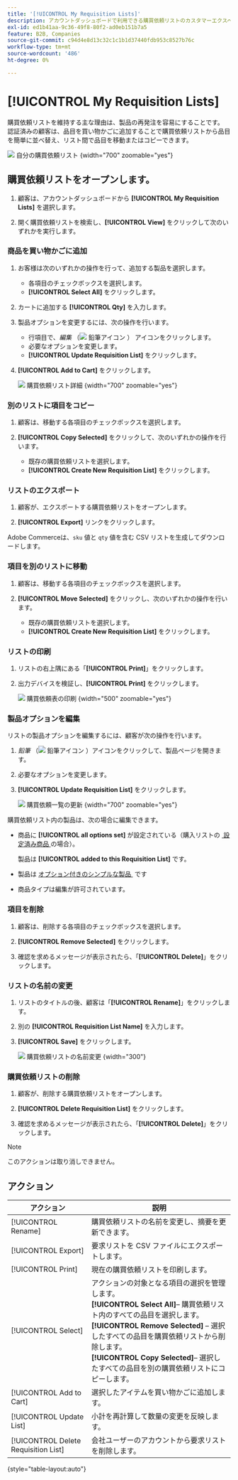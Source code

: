 ```yaml
---
title: '[!UICONTROL My Requisition Lists]'
description: アカウントダッシュボードで利用できる購買依頼リストのカスタマーエクスペリエンスについて説明します。
exl-id: ed1b41aa-9c36-49f8-80f2-ad0eb151b7a5
feature: B2B, Companies
source-git-commit: c94d4e8d13c32c1c1b1d37440fdb953c8527b76c
workflow-type: tm+mt
source-wordcount: '486'
ht-degree: 0%

---
```


# [!UICONTROL My Requisition Lists]

購買依頼リストを維持する主な理由は、製品の再発注を容易にすることです。 認証済みの顧客は、品目を買い物かごに追加することで購買依頼リストから品目を簡単に並べ替え、リスト間で品目を移動またはコピーできます。

![&#x200B; 自分の購買依頼リスト &#x200B;](./assets/account-dashboard-my-requisition-lists.png){width="700" zoomable="yes"}

## 購買依頼リストをオープンします。

1. 顧客は、アカウントダッシュボードから **[!UICONTROL My Requisition Lists]** を選択します。

1. 開く購買依頼リストを検索し、**[!UICONTROL View]** をクリックして次のいずれかを実行します。

### 商品を買い物かごに追加

1. お客様は次のいずれかの操作を行って、追加する製品を選択します。

   - 各項目のチェックボックスを選択します。
   - **[!UICONTROL Select All]** をクリックします。

1. カートに追加する **[!UICONTROL Qty]** を入力します。

1. 製品オプションを変更するには、次の操作を行います。

   - 行項目で、_編集_ （![&#x200B; 鉛筆アイコン &#x200B;](../assets/icon-edit-pencil.png)） アイコンをクリックします。
   - 必要なオプションを変更します。
   - **[!UICONTROL Update Requisition List]** をクリックします。

1. **[!UICONTROL Add to Cart]** をクリックします。

   ![&#x200B; 購買依頼リスト詳細 &#x200B;](./assets/requisition-list-view.png){width="700" zoomable="yes"}

### 別のリストに項目をコピー

1. 顧客は、移動する各項目のチェックボックスを選択します。

1. **[!UICONTROL Copy Selected]** をクリックして、次のいずれかの操作を行います。

   - 既存の購買依頼リストを選択します。
   - **[!UICONTROL Create New Requisition List]** をクリックします。

### リストのエクスポート

1. 顧客が、エクスポートする購買依頼リストをオープンします。

1. **[!UICONTROL Export]** リンクをクリックします。

Adobe Commerceは、`sku` 値と `qty` 値を含む CSV リストを生成してダウンロードします。

### 項目を別のリストに移動

1. 顧客は、移動する各項目のチェックボックスを選択します。

1. **[!UICONTROL Move Selected]** をクリックし、次のいずれかの操作を行います。

   - 既存の購買依頼リストを選択します。
   - **[!UICONTROL Create New Requisition List]** をクリックします。

### リストの印刷

1. リストの右上隅にある「**[!UICONTROL Print]**」をクリックします。

1. 出力デバイスを検証し、**[!UICONTROL Print]** をクリックします。

   ![&#x200B; 購買依頼表の印刷 &#x200B;](./assets/requisition-list-print.png){width="500" zoomable="yes"}

### 製品オプションを編集

リストの製品オプションを編集するには、顧客が次の操作を行います。

1. _鉛筆_ （![&#x200B; 鉛筆アイコン &#x200B;](../assets/icon-edit-pencil.png)）アイコンをクリックして、製品ページを開きます。

1. 必要なオプションを変更します。

1. **[!UICONTROL Update Requisition List]** をクリックします。

   ![&#x200B; 購買依頼一覧の更新 &#x200B;](./assets/requisition-list-update.png){width="700" zoomable="yes"}

購買依頼リスト内の製品は、次の場合に編集できます。

- 商品に **[!UICONTROL all options set]** が設定されている（購入リストの [&#x200B; 設定済み商品 &#x200B;](../catalog/product-create-configurable.md) の場合）。

  製品は **[!UICONTROL added to this Requisition List]** です。

- 製品は [&#x200B; オプション付きのシンプルな製品 &#x200B;](../catalog/settings-advanced-custom-options.md) です

- 商品タイプは編集が許可されています。

### 項目を削除

1. 顧客は、削除する各項目のチェックボックスを選択します。

1. **[!UICONTROL Remove Selected]** をクリックします。

1. 確認を求めるメッセージが表示されたら、「**[!UICONTROL Delete]**」をクリックします。

### リストの名前の変更

1. リストのタイトルの後、顧客は「**[!UICONTROL Rename]**」をクリックします。

1. 別の **[!UICONTROL Requisition List Name]** を入力します。

1. **[!UICONTROL Save]** をクリックします。

   ![&#x200B; 購買依頼リストの名前変更 &#x200B;](./assets/requisition-list-rename.png){width="300"}


### 購買依頼リストの削除

1. 顧客が、削除する購買依頼リストをオープンします。

1. **[!UICONTROL Delete Requisition List]** をクリックします。

1. 確認を求めるメッセージが表示されたら、「**[!UICONTROL Delete]**」をクリックします。

>[!NOTE]
>
>このアクションは取り消しできません。

## アクション

| アクション | 説明 |
|--- |--- |
| [!UICONTROL Rename] | 購買依頼リストの名前を変更し、摘要を更新できます。 |
| [!UICONTROL Export] | 要求リストを CSV ファイルにエクスポートします。 |
| [!UICONTROL Print] | 現在の購買依頼リストを印刷します。 |
| [!UICONTROL Select] | アクションの対象となる項目の選択を管理します。 <br/>**[!UICONTROL Select All]**– 購買依頼リスト内のすべての品目を選択します。<br/>**[!UICONTROL Remove Selected]** – 選択したすべての品目を購買依頼リストから削除します。 <br/>**[!UICONTROL Copy Selected]**– 選択したすべての品目を別の購買依頼リストにコピーします。 |
| [!UICONTROL Add to Cart] | 選択したアイテムを買い物かごに追加します。 |
| [!UICONTROL Update List] | 小計を再計算して数量の変更を反映します。 |
| [!UICONTROL Delete Requisition List] | 会社ユーザーのアカウントから要求リストを削除します。 |

{style="table-layout:auto"}
